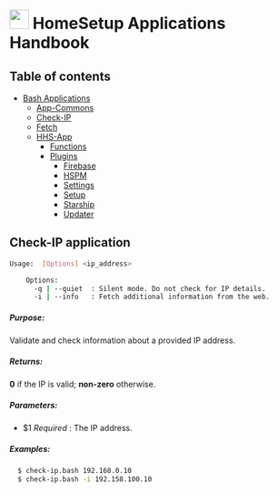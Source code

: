 # <img src="https://iili.io/HvtxC1S.png"  width="34" height="34"> HomeSetup Applications Handbook

## Table of contents

<!-- toc -->

- [Bash Applications](../../applications.md)
  - [App-Commons](app-commons.md#application-commons)
  - [Check-IP](check-ip.md#check-ip-application)
  - [Fetch](fetch.md#fetch-application)
  - [HHS-App](hhs-app.md#homesetup-application)
    - [Functions](hhs-app.md#functions)
    - [Plugins](hhs-app.md#plug-ins)
      - [Firebase](hhs-app.md#firebase)
      - [HSPM](hhs-app.md#hspm)
      - [Settings](hhs-app.md#settings)
      - [Setup](hhs-app.md#setup)
      - [Starship](hhs-app.md#starship)
      - [Updater](hhs-app.md#updater)

<!-- tocstop -->

## Check-IP application

```bash
Usage:  [Options] <ip_address>

    Options:
      -q | --quiet  : Silent mode. Do not check for IP details.
      -i | --info   : Fetch additional information from the web.
```

##### **Purpose**:

Validate and check information about a provided IP address.

##### **Returns**:

**0** if the IP is valid; **non-zero** otherwise.

##### **Parameters**:

  - $1 _Required_ : The IP address.

##### **Examples:**

```bash
  $ check-ip.bash 192.168.0.10
  $ check-ip.bash -i 192.158.100.10
```
